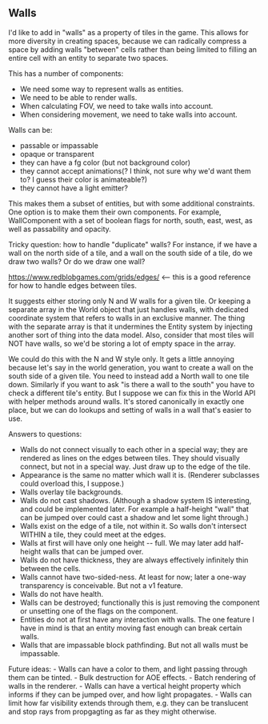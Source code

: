 Walls
-----

I'd like to add in "walls" as a property of tiles in the game. This allows for more diversity in creating spaces, because we can radically compress a space by adding walls "between" cells rather than being limited to filling an entire cell with an entity to separate two spaces. 

This has a number of components:
 - We need some way to represent walls as entities. 
 - We need to be able to render walls.
 - When calculating FOV, we need to take walls into account.
 - When considering movement, we need to take walls into account.

Walls can be:
 - passable or impassable
 - opaque or transparent
 - they can have a fg color (but not background color)
 - they cannot accept animations(? I think, not sure why we'd want them to? I guess their color is animateable?)
 - they cannot have a light emitter?

This makes them a subset of entities, but with some additional constraints. One option is to make them their own components. For example, WallComponent with a set of boolean flags for north, south, east, west, as well as passability and opacity. 

Tricky question: how to handle "duplicate" walls? For instance, if we have a wall on the north side of a tile, and a wall on the south side of a tile, do we draw two walls? Or do we draw one wall? 

https://www.redblobgames.com/grids/edges/ <-- this is a good reference for how to handle edges between tiles.

It suggests either storing only N and W walls for a given tile. Or keeping a separate array in the World object that just handles walls, with dedicated coordinate system that refers to walls in an exclusive manner. The thing with the separate array is that it undermines the Entity system by injecting another sort of thing into the data model. Also, consider that most tiles will NOT have walls, so we'd be storing a lot of empty space in the array. 

We could do this with the N and W style only. It gets a little annoying because let's say in the world generation, you want to create a wall on the south side of a given tile. You need to instead add a North wall to one tile down. Similarly if you want to ask "is there a wall to the south" you have to check a different tile's entity. But I suppose we can fix this in the World API with helper methods around walls. It's stored canonically in exactly one place, but we can do lookups and setting of walls in a wall that's easier to use.

Answers to questions:
 - Walls do not connect visually to each other in a special way; they are rendered as lines on the edges between tiles. They should visually connect, but not in a special way. Just draw up to the edge of the tile.
 - Appearance is the same no matter which wall it is. (Renderer subclasses could overload this, I suppose.)
 - Walls overlay tile backgrounds. 
 - Walls do not cast shadows. (Although a shadow system IS interesting, and could be implemented later. For example a half-height "wall" that can be jumped over could cast a shadow and let some light through.)
 - Walls exist on the edge of a tile, not within it. So walls don't intersect WITHIN a tile, they could meet at the edges.
 - Walls at first will have only one height -- full. We may later add half-height walls that can be jumped over. 
 - Walls do not have thickness, they are always effectively infinitely thin between the cells.
 - Walls cannot have two-sided-ness. At least for now; later a one-way transparency is conceivable. But not a v1 feature.
 - Walls do not have health.
 - Walls can be destroyed; functionally this is just removing the component or unsetting one of the flags on the component.
 - Entities do not at first have any interaction with walls. The one feature I have in mind is that an entity moving fast enough can break certain walls.
 - Walls that are impassable block pathfinding. But not all walls must be impassable.


 Future ideas:
    - Walls can have a color to them, and light passing through them can be tinted.
    - Bulk destruction for AOE effects.
    - Batch rendering of walls in the renderer. 
    - Walls can have a vertical height property which informs if they can be jumped over, and how light propagates.
    - Walls can limit how far visibility extends through them, e.g. they can be translucent and stop rays from propgagting as far as they might otherwise. 
